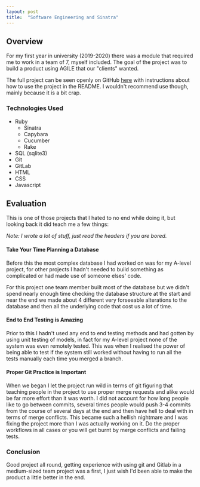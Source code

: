 ```yaml
---
layout: post
title:  "Software Engineering and Sinatra"
---
```


## Overview

For my first year in university (2019-2020) there was a module that required me to work in a team of 7, myself included. The goal of the project was to build a product using AGILE that our "clients" wanted. 

The full project can be seen openly on GitHub [here](https://github.com/SamTheDude/COM1001-Bookmark-Site) with instructions about how to use the project in the README. I wouldn't recommend use though, mainly because it is a bit crap.

### Technologies Used

- Ruby
    - Sinatra
    - Capybara
    - Cucumber
    - Rake
- SQL (sqlite3)
- Git
- GitLab
- HTML
- CSS
- Javascript

## Evaluation

This is one of those projects that I hated to no end while doing it, but looking back it did teach me a few things:

*Note: I wrote a lot of stuff, just read the headers if you are bored.*

#### Take Your Time Planning a Database

Before this the most complex database I had worked on was for my A-level project, for other projects I hadn't needed to build something as complicated or had made use of someone elses' code. 

For this project one team member built most of the database but we didn't spend nearly enough time checking the database structure at the start and near the end we made about 4 different very forseeable alterations to the database and then all the underlying code that cost us a lot of time.

#### End to End Testing is Amazing

Prior to this I hadn't used any end to end testing methods and had gotten by using unit testing of models, in fact for my A-level project none of the system was even remotely tested. This was when I realised the power of being able to test if the system still worked without having to run all the tests manually each time you merged a branch.

#### Proper Git Practice is Important

When we began I let the project run wild in terms of git figuring that teaching people in the project to use proper merge requests and alike would be far more effort than it was worth. I did not account for how long people like to go between commits, several times people would push 3-4 commits from the course of several days at the end and then have hell to deal with in terms of merge conflicts. This became such a hellish nightmare and I was fixing the project more than I was actually working on it. Do the proper workflows in all cases or you will get burnt by merge conflicts and failing tests.

### Conclusion

Good project all round, getting experience with using git and Gitlab in a medium-sized team project was a first, I just wish I'd been able to make the product a little better in the end.